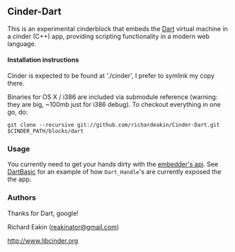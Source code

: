 ## Cinder-Dart

This is an experimental cinderblock that embeds the [Dart](http://www.dartlang.org/) virtual machine in a cinder (C++) app, providing scripting functionality in a modern web language.


#### Installation instructions

Cinder is expected to be found at './cinder', I prefer to symlink my copy there.

Binaries for OS X / i386 are included via submodule reference (warning: they are big, ~100mb just for i386 debug). To checkout everything in one go, do:

```
git clone --recursive git://github.com/richardeakin/Cinder-Dart.git $CINDER_PATH/blocks/dart
```

### Usage

You currently need to get your hands dirty with the [embedder's api](http://dart.googlecode.com/svn/branches/bleeding_edge/dart/runtime/include/dart_api.h). See [DartBasic](test/DartBasic/src/DartBasicApp.cpp) for an example of how `Dart_Handle`'s are currently exposed the the app.


### Authors

Thanks for Dart, google!

Richard Eakin (reakinator@gmail.com)

http://www.libcinder.org
